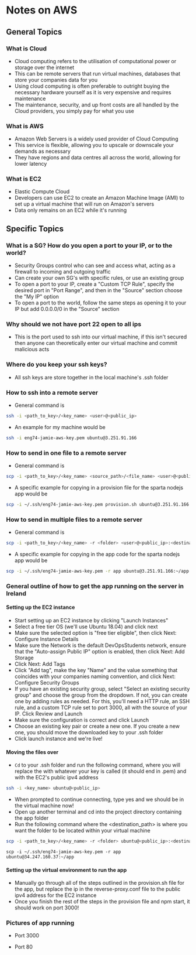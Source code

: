 # Notes on AWS
## General Topics
### What is Cloud
- Cloud computing refers to the utilisation of computational power or storage
over the internet
- This can be remote servers that run virtual machines, databases that store
your companies data for you
- Using cloud computing is often preferable to outright buying the necessary
hardware yourself as it is very expensive and requires maintenance
- The maintenance, security, and up front costs are all handled by the Cloud
providers, you simply pay for what you use
### What is AWS
- Amazon Web Servers is a widely used provider of Cloud Computing
- This service is flexible, allowing you to upscale or downscale your demands
as necessary
- They have regions and data centres all across the world, allowing for lower
latency
### What is EC2
- Elastic Compute Cloud
- Developers can use EC2 to create an Amazon Machine Image (AMI) to set up a
virtual machine that will run on Amazon's servers
- Data only remains on an EC2 while it's running
## Specific Topics
### What is a SG? How do you open a port to your IP, or to the world?
- Security Groups control who can see and access what, acting as a firewall to
incoming and outgoing traffic
- Can create your own SG's with specific rules, or use an existing group
- To open a port to your IP, create a "Custom TCP Rule", specify the desired port
in "Port Range", and then in the "Source" section choose the "My IP" option
- To open a port to the world, follow the same steps as opening it to your IP
but add 0.0.0.0/0 in the "Source" section
### Why should we not have port 22 open to all ips
- This is the port used to ssh into our virtual machine, if this isn't secured
then anyone can theoretically enter our virtual machine and commit malicious acts
### Where do you keep your ssh keys?
- All ssh keys are store together in the local machine's .ssh folder
### How to ssh into a remote server
- General command is
```bash
ssh -i <path_to_key>/<key_name> <user>@<public_ip>
```
- An example for my machine would be
```bash
ssh -i eng74-jamie-aws-key.pem ubuntu@3.251.91.166
```
### How to send in one file to a remote server
- General command is
```bash
scp -i <path_to_key>/<key_name> <source_path>/<file_name> <user>@<public_ip>:<destination_path>/<file_name>
````
- A specific example for copying in a provision file for the sparta nodejs app
would be
```bash
scp -i ~/.ssh/eng74-jamie-aws-key.pem provision.sh ubuntu@3.251.91.166:~/provision.sh
```
### How to send in multiple files to a remote server
- General command is
```bash
scp -i <path_to_key>/<key_name> -r <folder> <user>@<public_ip>:<destination_path>
```
- A specific example for copying in the app code for the sparta nodejs app would
be
```bash
scp -i ~/.ssh/eng74-jamie-aws-key.pem -r app ubuntu@3.251.91.166:~/app
```
### General outline of how to get the app running on the server in Ireland
#### Setting up the EC2 instance
- Start setting up an EC2 instance by clicking "Launch Instances"
- Select a free tier OS (we'll use Ubuntu 18.04) and click next
- Make sure the selected option is "free tier eligible", then click Next:
Configure Instance Details
- Make sure the Network is the default DevOpsStudents network, ensure that the
"Auto-assign Public IP" option is enabled, then click Next: Add Storage
- Click Next: Add Tags
- Click "Add tag", make the key "Name" and the value something that coincides
with your companies naming convention, and click Next: Configure Security Groups
- If you have an existing security group, select "Select an existing security
group" and choose the group from the dropdown. If not, you can create one by
adding rules as needed. For this, you'll need a HTTP rule, an SSH rule, and a
custom TCP rule set to port 3000, all with the source of your IP. Click Review
and Launch
- Make sure the configuration is correct and click Launch
- Choose an existing key pair or create a new one. If you create a new one, you
should move the downloaded key to your .ssh folder
- Click launch instance and we're live!
#### Moving the files over
- `Cd` to your .ssh folder and run the following command, where you will replace
the <key-name> with whatever your key is called (it should end in .pem) and
<public-ip> with the EC2's public ipv4 address
```bash
ssh -i <key_name> ubuntu@<public_ip>
```
- When prompted to continue connecting, type yes and we should be in the
virtual machine now!
- Open up another terminal and cd into the project directory containing the app
 folder
- Run the following command where the <destination_path> is where you want the
folder to be located within your virtual machine
```bash
scp -i <path_to_key>/<key_name> -r <folder> ubuntu@<public_ip>:<destination_path>
```
`scp -i ~/.ssh/eng74-jamie-aws-key.pem -r app ubuntu@34.247.160.37:~/app`
#### Setting up the virtual environment to run the app
- Manually go through all of the steps outlined in the provision.sh file for
the app, but replace the ip in the reverse-proxy.conf file to the public ipv4
address for the EC2 instance
- Once you finish the rest of the steps in the provision file and npm start, it
should work on port 3000!
### Pictures of app running
- Port 3000

- Port 80
